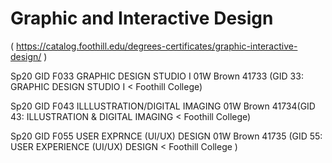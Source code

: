# Graphic and Interactive Design 
( https://catalog.foothill.edu/degrees-certificates/graphic-interactive-design/ )


Sp20 GID F033 GRAPHIC DESIGN STUDIO I 01W Brown 41733 (GID 33: GRAPHIC DESIGN STUDIO I < Foothill College)

Sp20 GID F043 ILLLUSTRATION/DIGITAL IMAGING 01W Brown 41734(GID 43: ILLUSTRATION & DIGITAL IMAGING < Foothill College)

Sp20 GID F055 USER EXPRNCE (UI/UX) DESIGN 01W Brown 41735 (GID 55: USER EXPERIENCE (UI/UX) DESIGN < Foothill College )
